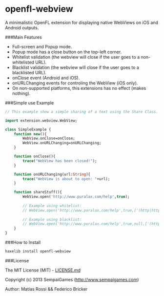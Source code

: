 openfl-webview
=======

A minimalistic OpenFL extension for displaying native WebViews on iOS and Android outputs.

###Main Features

* Full-screen and Popup mode.
* Popup mode has a close button on the top-left corner.
* Whitelist validation (the webview will close if the user goes to a non-whitelisted URL).
* Blacklist validation (the webview will close if the user goes to a blacklisted URL).
* onClose event (Android and iOS).
* onURLChanging events for controling the WebView (iOS only).
* On non-supported platforms, this extensions has no effect (makes nothing).

###Simple use Example

```haxe
// This example show a simple sharing of a text using the Share Class.

import extension.webview.WebView;

class SimpleExample {
	function new(){
		WebView.onClose=onClose;
		WebView.onURLChanging=onURLChanging;
	}

	function onClose(){
		trace("WebView has been closed!");
	}

	function onURLChanging(url:String){
		trace("WebView is about to open: "+url);
	}

	function shareStuff(){
		WebView.open('http://www.puralax.com/help',true);
		
		// Example using whitelist:
		// WebView.open('http://www.puralax.com/help',true,['(http|https)://www.puralax.com/help(.*)','http://www.sempaigames.com/(.*)']);
		
		// Example using blacklist:
		// WebView.open('http://www.puralax.com/help',true,null,['(http|https)://(.*)facebook.com(.*)']);
	}
}

```

###How to Install


```bash
haxelib install openfl-webview
```

###License

The MIT License (MIT) - [LICENSE.md](LICENSE.md)

Copyright (c) 2013 SempaiGames (http://www.sempaigames.com)

Author: Matías Rossi && Federico Bricker